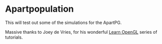 # Apartpopulation
This will test out some of the simulations for the ApartPG.

Massive thanks to Joey de Vries, for his wonderful
[Learn OpenGL](https://learnopengl.com/) series of tutorials.

